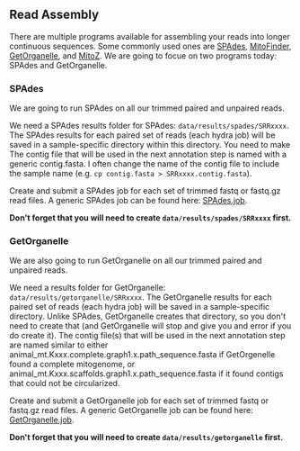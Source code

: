 ## Read Assembly
There are multiple programs available for assembling your reads into longer continuous sequences. Some commonly used ones are [SPAdes](https://github.com/ablab/spades), [MitoFinder](https://github.com/RemiAllio/MitoFinder), [GetOrganelle](https://github.com/RemiAllio/MitoFinder), and [MitoZ](https://github.com/linzhi2013/MitoZ). We are going to focue on two programs today: SPAdes and GetOrganelle.

### SPAdes 
We are going to run SPAdes on all our trimmed paired and unpaired reads. 

We need a SPAdes results folder for SPAdes: `data/results/spades/SRRxxxx`. The SPAdes results for each paired set of reads (each hydra job) will be saved in a sample-specific directory within this directory. You need to make The contig file that will be used in the next annotation step is named with a generic contig.fasta. I often change the name of the contig file to include the sample name (e.g. `cp contig.fasta > SRRxxxx.contig.fasta`).

Create and submit a SPAdes job for each set of trimmed fastq or fastq.gz read files.
A generic SPAdes job can be found here: [SPAdes.job](https://raw.githubusercontent.com/SmithsonianWorkshops/Genome_Skimming_Workshop_LAB_2024/main/job_files/spades.job). 

**Don't forget that you will need to create `data/results/spades/SRRxxxx` first.**

### GetOrganelle
We are also going to run GetOrganelle on all our trimmed paired and unpaired reads.

We need a results folder for GetOrganelle: `data/results/getorganelle/SRRxxxx`. The GetOrganelle results for each paired set of reads (each hydra job) will be saved in a sample-specific directory. Unlike SPAdes, GetOrganelle creates that directory, so you don't need to create that (and GetOrganelle will stop and give you and error if you do create it). The contig file(s) that will be used in the next annotation step are named similar to either animal_mt.Kxxx.complete.graph1.x.path_sequence.fasta if GetOrgenelle found a complete mitogenome, or animal_mt.Kxxx.scaffolds.graph1.x.path_sequence.fasta if it found contigs that could not be circularized. 

Create and submit a GetOrganelle job for each set of trimmed fastq or fastq.gz read files.
A generic GetOrganelle job can be found here: [GetOrganelle.job](https://raw.githubusercontent.com/SmithsonianWorkshops/Genome_Skimming_Workshop_LAB_2024/main/job_files/getorganelle.job).

**Don't forget that you will need to create `data/results/getorganelle` first.**
